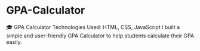 # GPA-Calculator
🎓 GPA Calculator Technologies Used: HTML, CSS, JavaScript  I built a simple and user-friendly GPA Calculator to help students calculate their GPA easily. 
